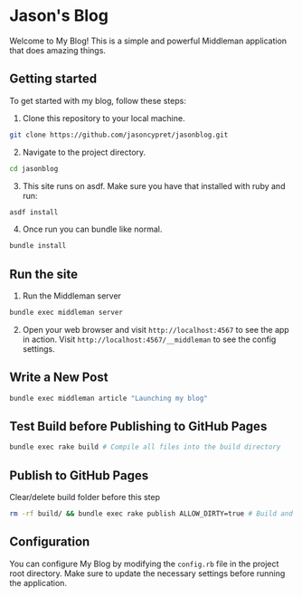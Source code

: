 # Jason's Blog

Welcome to My Blog! This is a simple and powerful Middleman application that does amazing things.

## Getting started

To get started with my blog, follow these steps:

1. Clone this repository to your local machine.
  ```sh
  git clone https://github.com/jasoncypret/jasonblog.git
  ```

2. Navigate to the project directory.
  ```sh
  cd jasonblog
  ```

3. This site runs on asdf. Make sure you have that installed with ruby and run:
  ```sh
  asdf install
  ```

4. Once run you can bundle like normal.
  ```sh
  bundle install
  ```

## Run the site

1. Run the Middleman server
  ```sh
  bundle exec middleman server
  ```

2. Open your web browser and visit `http://localhost:4567` to see the app in action. Visit `http://localhost:4567/__middleman` to see the config settings.

## Write a New Post

```sh
bundle exec middleman article "Launching my blog"
```

## Test Build before Publishing to GitHub Pages

```sh
bundle exec rake build # Compile all files into the build directory
```


## Publish to GitHub Pages

Clear/delete build folder before this step

```sh
rm -rf build/ && bundle exec rake publish ALLOW_DIRTY=true # Build and publish to Github Pages
```


## Configuration

You can configure My Blog by modifying the `config.rb` file in the project root directory. Make sure to update the necessary settings before running the application.
